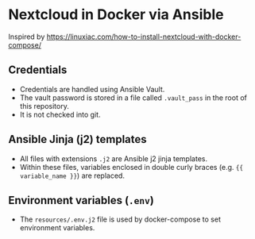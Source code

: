 # Nextcloud in Docker via Ansible

Inspired by https://linuxiac.com/how-to-install-nextcloud-with-docker-compose/

## Credentials

- Credentials are handled using Ansible Vault. 
- The vault password is stored in a file called `.vault_pass` in the root of this repository. 
- It is not checked into git.

## Ansible Jinja (j2) templates

- All files with extensions `.j2` are Ansible j2 jinja templates.
- Within these files, variables enclosed in double curly braces (e.g. `{{ variable_name }}`) are replaced.

## Environment variables (`.env`)

- The `resources/.env.j2` file is used by docker-compose to set environment variables.
